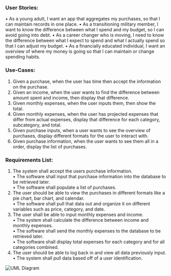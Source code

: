### User Stories:
•	As a young adult, I want an app that aggregates my purchases, so that I can maintain records in one place.
•	As a transitioning military member, I want to know the difference between what I spend and my budget, so I can avoid going into debt.
•	As a career changer who is moving, I need to know the difference between what I expect to spend and what I actually spend so that I can adjust my budget.
•	As a financially educated individual, I want an overview of where my money is going so that I can maintain or change spending habits.
### Use-Cases:
1.	Given a purchase, when the user has time then accept the information on the purchase.
2.	Given an income, when the user wants to find the difference between amount spent and income, then display that difference.
3.	Given monthly expenses, when the user inputs them, then show the total.
4.	Given monthly expenses, when the user has projected expenses that differ from actual expenses, display that difference for each category, subcategory, and total.
5.	Given purchase inputs, when a user wants to see the overview of purchases, display different formats for the user to interact with.
6.	Given purchase information, when the user wants to see them all in a order, display the list of purchases.
### Requirements List:
1.  The system shall accept the users purchase information. <br/>
•   The software shall input that purchase information into the database to be retrieved later.<br/>
•   The software shall populate a list of purchases.<br/>
2. The user should be able to view the purchases in different formats like a pie chart, bar chart, and calendar.<br/>
•   The software shall pull that data out and organize it on different variables such as price, category, and date.<br/>
3. The user shall be able to input monthly expenses and income. <br/>
•   The system shall calculate the difference between income and monthly expenses.<br/>
•   The software shall send the monthly expenses to the database to be retrieved later.<br/>
•   The software shall display total expenses for each category and for all categories combined.<br/>
4. The user should be able to log back in and view all data previously input.<br/>
•    The system shall pull data based off of a user identification.<br/>


![UML Diagram](https://github.com/jonathanrhoads/budget-tracker/blob/main/Requirements/uml.jpg "UML Diagram")
